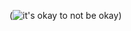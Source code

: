 (![it's okay to not be okay](https://asianwiki.com/images/d/d5/It%27s_Okay_to_Not_Be_Okay-CPsm1.jpg))
